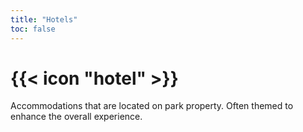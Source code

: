 ```yaml
---
title: "Hotels"
toc: false
---
```


# {{< icon "hotel" >}}

Accommodations that are located on park property. Often themed to enhance the overall experience.